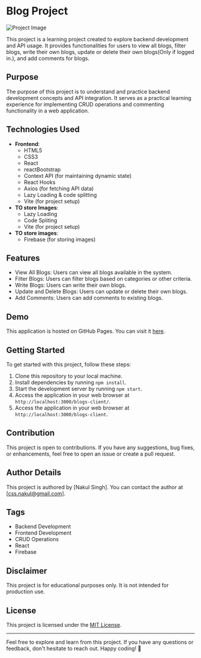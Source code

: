 # Blog Project

![Project Image](https://nakul6686.github.io/blogs-client/assets/website.png)

This project is a learning project created to explore backend development and API usage. It provides functionalities for users to view all blogs, filter blogs, write their own blogs, update or delete their own blogs(Only if logged in.), and add comments for blogs.


## Purpose

The purpose of this project is to understand and practice backend development concepts and API integration. It serves as a practical learning experience for implementing CRUD operations and commenting functionality in a web application.

## Technologies Used

- **Frontend**:
  - HTML5
  - CSS3
  - React
  - reactBootstrap
  - Context API (for maintaining dynamic state)
  - React Hooks
  - Axios (for fetching API data)
  - Lazy Loading & code splitting 
  - Vite (for project setup)
- **TO store Images**:
  - Lazy Loading
  - Code Spliting
  - Vite (for project setup)
- **TO store images**:
  - Firebase (for storing images)

## Features

- View All Blogs: Users can view all blogs available in the system.
- Filter Blogs: Users can filter blogs based on categories or other criteria.
- Write Blogs: Users can write their own blogs.
- Update and Delete Blogs: Users can update or delete their own blogs.
- Add Comments: Users can add comments to existing blogs.

## Demo

This application is hosted on GitHub Pages. You can visit it [here](https://nakul6686.github.io/blogs-client/).

## Getting Started

To get started with this project, follow these steps:

1. Clone this repository to your local machine.
2. Install dependencies by running `npm install`.
3. Start the development server by running `npm start`.
4. Access the application in your web browser at `http://localhost:3000/blogs-client/`.
4. Access the application in your web browser at `http://localhost:3000/blogs-client`.

## Contribution

This project is open to contributions. If you have any suggestions, bug fixes, or enhancements, feel free to open an issue or create a pull request.

## Author Details

This project is authored by [Nakul Singh]. You can contact the author at [css.nakul@gmail.com].

## Tags

- Backend Development
- Frontend Development
- CRUD Operations
- React
- Firebase

## Disclaimer

This project is for educational purposes only. It is not intended for production use.

## License

This project is licensed under the [MIT License](LICENSE).

---

Feel free to explore and learn from this project. If you have any questions or feedback, don't hesitate to reach out. Happy coding! 🚀
